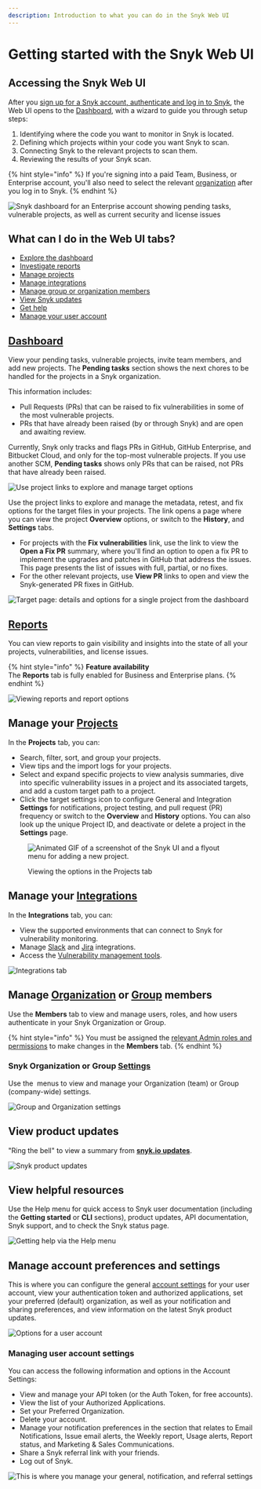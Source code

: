 ```yaml
---
description: Introduction to what you can do in the Snyk Web UI
---
```


# Getting started with the Snyk Web UI

## Accessing the Snyk Web UI

After you [sign up for a Snyk account, authenticate and log in to Snyk](../getting-started/), the Web UI opens to the [Dashboard](broken-reference/), with a wizard to guide you through setup steps:

1. Identifying where the code you want to monitor in Snyk is located.
2. Defining which projects within your code you want Snyk to scan.
3. Connecting Snyk to the relevant projects to scan them.
4. Reviewing the results of your Snyk scan.

{% hint style="info" %}
If you're signing into a paid Team, Business, or Enterprise account, you'll also need to select the relevant [organization](../introducing-snyk/groups-organizations-and-users.md) after you log in to Snyk.
{% endhint %}

![Snyk dashboard for an Enterprise account showing pending tasks, vulnerable projects, as well as current security and license issues](../.gitbook/assets/web\_ui-landing\_02oct2022.png)

## What can I do in the Web UI tabs?

* [Explore the dashboard](getting-started-with-the-snyk-web-ui.md#dashboard)
* [Investigate reports](getting-started-with-the-snyk-web-ui.md#reports)
* [Manage projects](getting-started-with-the-snyk-web-ui.md#manage-your-projects)
* [Manage integrations](getting-started-with-the-snyk-web-ui.md#manage-your-integrations)
* [Manage group or organization members](getting-started-with-the-snyk-web-ui.md#manage-organization-or-group-members)
* [View Snyk updates](getting-started-with-the-snyk-web-ui.md#view-product-updates)
* [Get help](getting-started-with-the-snyk-web-ui.md#view-helpful-resources)
* [Manage your user account](getting-started-with-the-snyk-web-ui.md#manage-account-preferences-and-settings)

## [Dashboard](broken-reference/)

View your pending tasks, vulnerable projects, invite team members, and add new projects. The **Pending tasks** section shows the next chores to be handled for the projects in a Snyk organization.

This information includes:

* Pull Requests (PRs) that can be raised to fix vulnerabilities in some of the most vulnerable projects.
* PRs that have already been raised (by or through Snyk) and are open and awaiting review.

Currently, Snyk only tracks and flags PRs in GitHub, GitHub Enterprise, and Bitbucket Cloud, and only for the top-most vulnerable projects. If you use another SCM, **Pending tasks** shows only PRs that can be raised, not PRs that have already been raised.

![Use project links to explore and manage target options](<../.gitbook/assets/image (109).png>)

Use the project links to explore and manage the metadata, retest, and fix options for the target files in your projects. The link opens a page where you can view the project **Overview** options, or switch to the **History**, and **Settings** tabs.

* For projects with the **Fix vulnerabilities** link, use the link to view the **Open a Fix PR** summary, where you'll find an option to open a fix PR to implement the upgrades and patches in GitHub that address the issues.\
  This page presents the list of issues with full, partial, or no fixes.
* For the other relevant projects, use **View PR** links to open and view the Snyk-generated PR fixes in GitHub.

![Target page: details and options for a single project from the dashboard](<../.gitbook/assets/dockerfile\_fix\_vulnerabilities (1) (1) (1) (1) (1) (1) (1) (1) (1) (1) (1) (1) (1) (1) (1) (1) (1) (1) (1) (1) (1) (1) (1) (1) (1) (1) (1) (1) (1) (1) (1) (1) (2).gif>)

## [**Reports**](https://docs.snyk.io/features/reports)

You can view reports to gain visibility and insights into the state of all your projects, vulnerabilities, and license issues.

{% hint style="info" %}
**Feature availability**\
The **Reports** tab is fully enabled for Business and Enterprise plans.
{% endhint %}

![Viewing reports and report options](../.gitbook/assets/reports.gif)

## **Manage your** [**Projects**](https://docs.snyk.io/getting-started/introduction-to-snyk-projects#projects)

In the **Projects** tab, you can:

* Search, filter, sort, and group your projects.
* View tips and the import logs for your projects.
* Select and expand specific projects to view analysis summaries, dive into specific vulnerability issues in a project and its associated targets, and add a custom target path to a project.
* Click the target settings icon to configure General and Integration **Settings** for notifications, project testing, and pull request (PR) frequency or switch to the **Overview** and **History** options. You can also look up the unique Project ID, and deactivate or delete a project in the **Settings** page.

<figure><img src="../.gitbook/assets/Project listing add projects.gif" alt="Animated GIF of a screenshot of the Snyk UI and a flyout menu for adding a new project."><figcaption><p>Viewing the options in the Projects tab</p></figcaption></figure>

## **Manage your** [**Integrations**](https://docs.snyk.io/integrations)

In the **Integrations** tab, you can:

* View the supported environments that can connect to Snyk for vulnerability monitoring.
* Manage [Slack](https://docs.snyk.io/integrations/notifications-ticketing-system-integrations/slack-integration) and [Jira](https://docs.snyk.io/integrations/notifications-ticketing-system-integrations/jira) integrations.
* Access the [Vulnerability management tools](https://docs.snyk.io/integrations/vulnerability-management-tools).

![Integrations tab](<../.gitbook/assets/image (157) (1) (1) (1) (1) (1) (1) (1).png>)

## Manage [Organization](https://docs.snyk.io/features/user-and-group-management/managing-users-and-permissions/manage-users-in-your-organizations) or [Group](https://docs.snyk.io/features/user-and-group-management/managing-users-and-permissions/manage-users-in-your-organizations-1) members

Use the **Members** tab to view and manage users, roles, and how users authenticate in your Snyk Organization or Group.

{% hint style="info" %}
You must be assigned the [relevant Admin roles and permissions](https://docs.snyk.io/features/user-and-group-management/managing-users-and-permissions/managing-permissions) to make changes in the **Members** tab.
{% endhint %}

### Snyk Organization or Group [Settings](https://docs.snyk.io/introducing-snyk/snyks-core-concepts/snyk-settings)

Use the <img src="../.gitbook/assets/cog_icon.png" alt="" data-size="line"> menus to view and manage your Organization (team) or Group (company-wide) settings.

![Group and Organization settings](<../.gitbook/assets/image (145) (1) (1).png>)

## View product updates

"Ring the bell" to view a summary from [**snyk.io updates**](https://updates.snyk.io/).

![Snyk product updates](<../.gitbook/assets/image (20) (3) (1).png>)

## View helpful resources

Use the Help menu for quick access to Snyk user documentation (including the **Getting started** or **CLI** sections), product updates, API documentation, Snyk support, and to check the Snyk status page.

![Getting help via the Help menu](<../.gitbook/assets/image (223).png>)

## Manage account preferences and settings

This is where you can configure the general [account settings](https://app.snyk.io/account) for your user account, view your authentication token and authorized applications, set your preferred (default) organization, as well as your notification and sharing preferences, and view information on the latest Snyk product updates.

![Options for a user account](<../.gitbook/assets/image (120) (1) (1) (1) (1) (1) (1).png>)

### Managing user **account settings**

You can access the following information and options in the Account Settings:

* View and manage your API token (or the Auth Token, for free accounts).
* View the list of your Authorized Applications.
* Set your Preferred Organization.
* Delete your account.
* Manage your notification preferences in the section that relates to Email Notifications, Issue email alerts, the Weekly report, Usage alerts, Report status, and Marketing & Sales Communications.
* Share a Snyk referral link with your friends.
* Log out of Snyk.

![This is where you manage your general, notification, and referral settings](../.gitbook/assets/user-account\_settings.gif)
